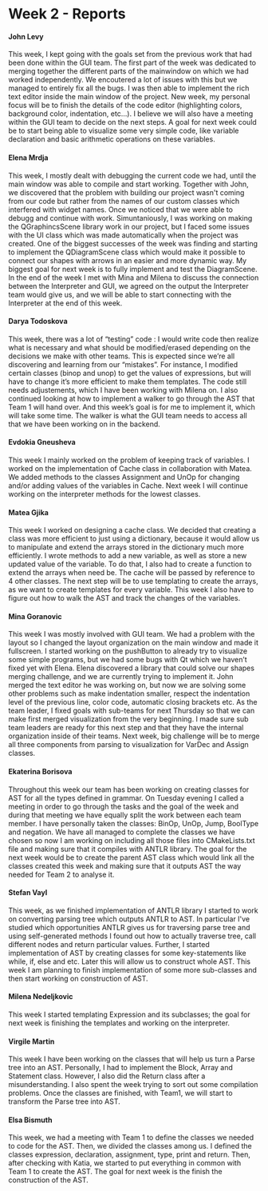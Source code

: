 # Week 2 - Reports

#### John Levy 
This week, I kept going with the goals set from the previous work that had been done within the GUI team. The first part of the week was dedicated to merging together the different parts of the mainwindow on which we had worked independently. We encoutered a lot of issues with this but we managed to entirely fix all the bugs. I was then able to implement the rich text editor inside the main window of the project. 
New week, my personal focus will be to finish the details of the code editor (highlighting colors, background color, indentation, etc…). I believe we will also have a meeting within the GUI team to decide on the next steps. A goal for next week could be to start being able to visualize some very simple code, like variable declaration and basic arithmetic operations on these variables.

#### Elena Mrdja
This week, I mostly dealt with debugging the current code we had, until the main window was able to compile and start working. Together with John, we discovered that the problem with building our project wasn't coming from our code but rather from the 
names of our custom classes which interfered with widget names. Once we noticed that we were able to debugg and continue with work. Simuntaniously, I was working on making the QGraphincsScene library work in our project,
but I faced some issues with the UI class which was made automatically when the project was created. One of the biggest successes of the week was finding and starting to implement the QDiagramScene class which would make it possible to connect our shapes with arrows in an easier and more dynamic way.
My biggest goal for next week is to fully implement and test the DiagramScene. In the end of the week I met with Mina and Milena to discuss the connection between the Interpreter and GUI, we agreed on the output the Interpreter team would give us, and we will be able to start connecting with the Interpreter at the end of this week.

#### Darya Todoskova
This week, there was a lot of “testing” code : I would write code then realize what is necessary and what should be modified/erased depending on the decisions we make with other teams. This is expected since we’re all discovering and learning from our “mistakes”. For instance, I modified certain classes (binop and unop) to get the values of expressions, but will have to change it’s more efficient to make them templates. The code still needs adjustements, which I have been working with Milena on. I also continued looking at how to implement a walker to go through the AST that Team 1 will hand over. And this week’s goal is for me to implement it, which will take some time. The walker is what the GUI team needs to access all that we have been working on in the backend.

#### Evdokia Gneusheva
This week I mainly worked on the problem of keeping track of variables. I worked on the implementation of Cache class in collaboration with Matea. We added methods to the classes Assignment and UnOp for changing and/or adding values of the variables in Cache. 
Next week I will continue working on the interpreter methods for the lowest classes.

#### Matea Gjika
This week I worked on designing a cache class. We decided that creating a class was more efficient to just using a dictionary, because it would allow us to manipulate and extend the arrays stored in the dictionary much more efficiently. I wrote methods to add a new variable, as well as store a new updated value of the variable. To do that, I also had to create a function to extend the arrays when need be. The cache will be passed by reference to 4 other classes. The next step will be to use templating to create the arrays, as we want to create templates for every variable.
This week I also have to figure out how to walk the AST and track the changes of the variables.

#### Mina Goranovic
This week I was mostly involved with GUI team. We had a problem with the layout so I changed the layout organization on the main window and made it fullscreen. I started working on the pushButton  to already try to visualize some simple programs, but we had some bugs with Qt which we haven’t fixed yet with Elena.  Elena discovered a library that could solve our shapes merging challenge, and we are currently trying to implement it. John merged the text editor he was working on, but now we are solving some other problems such as make indentation smaller,  respect the indentation level of the previous line, color code, automatic closing brackets etc. 
As the team leader, I fixed goals with sub-teams for next Thursday so that we can make first merged visualization from the very beginning. I made sure sub team leaders are ready for this next step and that they have the internal organization inside of their teams.
Next week, big challenge will be to merge all three components from parsing to visualization for VarDec and Assign classes.

#### Ekaterina Borisova 
Throughout this week our team has been working on creating classes for AST for all the types defined in grammar. On Tuesday evening I called a meeting in order to go through the tasks and the goal of the week and during that meeting we have equally split the work between each team member. I have personally taken the classes: BinOp, UnOp, Jump, BoolType and negation. We have all managed to complete the classes we have chosen so now I am working on including all those files into CMakeLists.txt file and making sure that it compiles with ANTLR library. The goal for the next week would be to create the parent AST class which would link all the classes created this week and making sure that it outputs AST the way needed for Team 2 to analyse it.

#### Stefan Vayl
This week, as we finished implementation of ANTLR library I started to work on converting parsing tree which outputs ANTLR to AST. In particular I've studied which opportunities ANTLR gives us for traversing parse tree and using self-generated methods I found out how to actually traverse tree, call different nodes and return particular values. Further, I started implementation of AST by creating classes for some key-statements like while, if, else and etc. Later this will allow us to construct whole AST. This week I am planning to finish implementation of some more sub-classes and then start working on construction of AST.

#### Milena Nedeljkovic
This week I started templating Expression and its subclasses; the goal for next week is finishing the templates and working on the interpreter.

#### Virgile Martin 
This week I have been working on the classes that will help us turn a Parse tree into an AST. Personally, I had to implement the Block, Array and Statement class. However, I also did the Return class after a misunderstanding. I also spent the week trying to sort out some compilation problems. Once the classes are finished, with Team1, we will start to transform the Parse tree into AST.

#### Elsa Bismuth
This week, we had a meeting with Team 1 to define the classes we needed to code for the AST. Then, we divided the classes among us. I defined the classes expression, declaration, assignment, type, print and return. Then, after checking with Katia, we started to put everything in common with Team 1 to create the AST. The goal for next week is the finish the construction of the AST.
